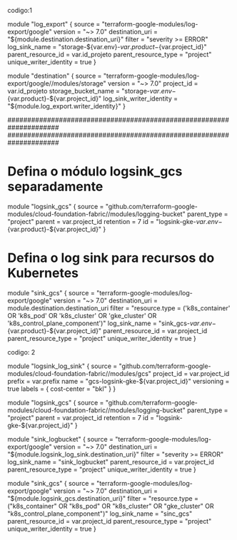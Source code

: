 codigo:1

module "log_export" {
  source                 = "terraform-google-modules/log-export/google"
  version                = "~> 7.0"
  destination_uri        = "${module.destination.destination_uri}"
  filter                 = "severity >= ERROR"
  log_sink_name          = "storage-${var.env}-${var.product}-${var.project_id}"
  parent_resource_id     = var.id_projeto
  parent_resource_type   = "project"
  unique_writer_identity = true
}

module "destination" {
  source                   = "terraform-google-modules/log-export/google//modules/storage"
  version                  = "~> 7.0"
  project_id               = var.id_projeto
  storage_bucket_name      = "storage-${var.env}-${var.product}-${var.project_id}"
  log_sink_writer_identity = "${module.log_export.writer_identity}"
}

#####################################################################
#####################################################################


# Defina o módulo logsink_gcs separadamente
module "logsink_gcs" {
  source      = "github.com/terraform-google-modules/cloud-foundation-fabric//modules/logging-bucket"
  parent_type = "project"
  parent      = var.project_id
  retention   = 7
  id          = "logsink-gke-${var.env}-${var.product}-${var.project_id}"
}

# Defina o log sink para recursos do Kubernetes
module "sink_gcs" {
  source                 = "terraform-google-modules/log-export/google"
  version                = "~> 7.0"
  destination_uri        = module.destination.destination_uri
  filter                 = "resource.type = ('k8s_container' OR 'k8s_pod' OR 'k8s_cluster' OR 'gke_cluster' OR 'k8s_control_plane_component')"
  log_sink_name          = "sink_gcs-${var.env}-${var.product}-${var.project_id}"
  parent_resource_id     = var.project_id
  parent_resource_type   = "project"
  unique_writer_identity = true
}




codigo: 2

module "logsink_log_sink" {
  source        = "github.com/terraform-google-modules/cloud-foundation-fabric//modules/gcs"
  project_id    = var.project_id
  prefix        = var.prefix
  name          = "gcs-logsink-gke-${var.project_id}"
  versioning    = true
  labels        = {
    cost-center = "bkl"
  }
}

module "logsink_gcs" {
  source      = "github.com/terraform-google-modules/cloud-foundation-fabric//modules/logging-bucket"
  parent_type = "project"
  parent      = var.project_id
  retention   = 7
  id          = "logsink-gke-${var.project_id}"
}

module "sink_logbucket" {
  source                 = "terraform-google-modules/log-export/google"
  version                = "~> 7.0"
  destination_uri        = "${module.logsink_log_sink.destination_uri}"
  filter                 = "severity >= ERROR"
  log_sink_name          = "sink_logbucket"
  parent_resource_id     = var.project_id
  parent_resource_type   = "project"
  unique_writer_identity = true
}

module "sink_gcs" {
  source                 = "terraform-google-modules/log-export/google"
  version                = "~> 7.0"
  destination_uri        = "${module.logsink_gcs.destination_uri}"
  filter                 = "resource.type = ("k8s_container" OR "k8s_pod" OR "k8s_cluster" OR "gke_cluster" OR "k8s_control_plane_component")"
  log_sink_name          = "sinc_gcs"
  parent_resource_id     = var.project_id
  parent_resource_type   = "project"
  unique_writer_identity = true
}












